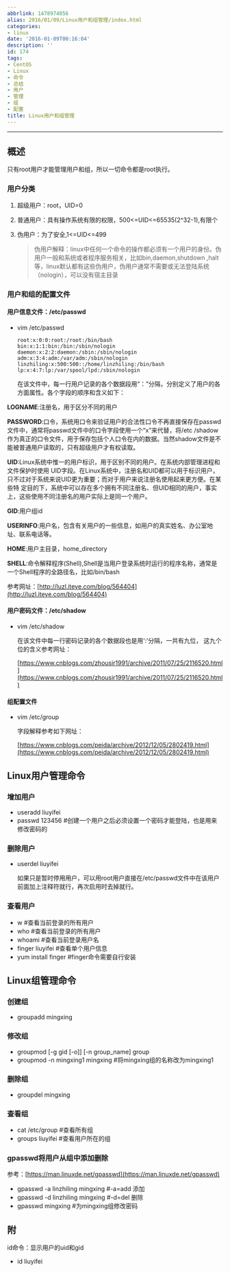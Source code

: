 ```yaml
---
abbrlink: 1478974056
alias: 2016/01/09/Linux用户和组管理/index.html
categories:
- linux
date: '2016-01-09T00:16:04'
description: ''
id: 174
tags:
- CentOS
- Linux
- 命令
- 总结
- 用户
- 管理
- 组
- 配置
title: Linux用户和组管理
---
```









* * *

## 概述

只有root用户才能管理用户和组，所以一切命令都是root执行。

### 用户分类

1. 超级用户：root，UID=0
   
2. 普通用户：具有操作系统有限的权限，500&lt;=UID&lt;=65535(2^32-1),有限个
   
3. 伪用户：为了安全,1&lt;=UID&lt;=499
   
   > 伪用户解释：linux中任何一个命令的操作都必须有一个用户的身份。伪用户一般和系统或者程序服务相关，比如bin,daemon,shutdown ,halt等，linux默认都有这些伪用户，伪用户通常不需要或无法登陆系统（nologin），可以没有宿主目录

<!--more-->

### 用户和组的配置文件

#### 用户信息文件：/etc/passwd

* vim /etc/passwd
  
  ``` 
  root:x:0:0:root:/root:/bin/bash
  bin:x:1:1:bin:/bin:/sbin/nologin
  daemon:x:2:2:daemon:/sbin:/sbin/nologin
  adm:x:3:4:adm:/var/adm:/sbin/nologin
  linzhiling:x:500:500::/home/linzhiling:/bin/bash
  lp:x:4:7:lp:/var/spool/lpd:/sbin/nologin
  ```
  
  在该文件中，每一行用户记录的各个数据段用“：”分隔，分别定义了用户的各方面属性。各个字段的顺序和含义如下：

**LOGNAME**:注册名，用于区分不同的用户

**PASSWORD**:口令，系统用口令来验证用户的合法性口令不再直接保存在passwd文件中，通常将passwd文件中的口令字段使用一个“x”来代替，将/etc /shadow作为真正的口令文件，用于保存包括个人口令在内的数据。当然shadow文件是不能被普通用户读取的，只有超级用户才有权读取。

**UID**:Linux系统中惟一的用户标识，用于区别不同的用户。在系统内部管理进程和文件保护时使用 UID字段。在Linux系统中，注册名和UID都可以用于标识用户，只不过对于系统来说UID更为重要；而对于用户来说注册名使用起来更方便。在某些特 定目的下，系统中可以存在多个拥有不同注册名、但UID相同的用户，事实上，这些使用不同注册名的用户实际上是同一个用户。

**GID**:用户组id

**USERINFO**:用户名，包含有关用户的一些信息，如用户的真实姓名、办公室地址、联系电话等。

**HOME**:用户主目录，home_directory

**SHELL**:命令解释程序(Shell),Shell是当用户登录系统时运行的程序名称，通常是一个Shell程序的全路径名，比如/bin/bash

参考网址：[http://luzl.iteye.com/blog/564404](http://luzl.iteye.com/blog/564404)

#### 用户密码文件：/etc/shadow

* vim /etc/shadow
  
  在该文件中每一行密码记录的各个数据段也是用‘:’分隔，一共有九位， 这九个位的含义参考网址：
  
  [https://www.cnblogs.com/zhousir1991/archive/2011/07/25/2116520.html](https://www.cnblogs.com/zhousir1991/archive/2011/07/25/2116520.html)

#### 组配置文件

* vim /etc/group
  
  字段解释参考如下网址：
  
  [https://www.cnblogs.com/peida/archive/2012/12/05/2802419.html](https://www.cnblogs.com/peida/archive/2012/12/05/2802419.html)

## Linux用户管理命令

### 增加用户

* useradd liuyifei
* passwd 123456 #创建一个用户之后必须设置一个密码才能登陆，也是用来修改密码的

### 删除用户

* userdel liuyifei
  
  如果只是暂时停用用户，可以用root用户直接在/etc/passwd文件中在该用户前面加上注释符就行，再次启用时去掉就行。

### 查看用户

* w #查看当前登录的所有用户
* who #查看当前登录的所有用户
* whoami #查看当前登录用户名
* finger liuyifei #查看单个用户信息
* yum install finger #finger命令需要自行安装

## Linux组管理命令

### 创建组

* groupadd mingxing

### 修改组

* groupmod [-g gid [-o]] [-n group_name] group
* groupmod -n mingxing1 mingxing #将mingxing组的名称改为mingxing1

### 删除组

* groupdel mingxing

### 查看组

* cat /etc/group #查看所有组
* groups liuyifei #查看用户所在的组

### gpasswd将用户从组中添加删除

参考：[https://man.linuxde.net/gpasswd](https://man.linuxde.net/gpasswd)

* gpasswd -a linzhiling mingxing #-a=add 添加
* gpasswd -d linzhiling mingxing #-d=del 删除
* gpasswd mingxing #为mingxing组修改密码

## 附

id命令：显示用户的uid和gid

- id liuyifei